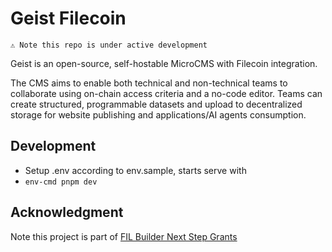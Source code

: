# Geist Filecoin

```
⚠️ Note this repo is under active development
```

Geist is an open-source, self-hostable MicroCMS with Filecoin integration. 

The CMS aims to enable both technical and non-technical teams to collaborate using on-chain access criteria and a no-code editor. Teams can create structured, programmable datasets and upload to decentralized storage for website publishing and applications/AI agents consumption.



## Development

- Setup .env according to env.sample, starts serve with
- `env-cmd pnpm dev`

## Acknowledgment

Note this project is part of [FIL Builder Next Step Grants]( https://github.com/filecoin-project/devgrants/issues/1846)